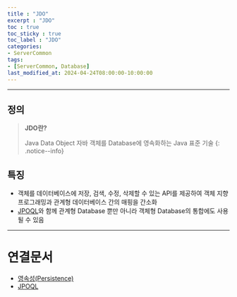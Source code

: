 ```yaml
---
title : "JDO"
excerpt : "JDO"
toc : true
toc_sticky : true
toc_label : "JDO"
categories:
- ServerCommon
tags:
- [ServerCommon, Database]
last_modified_at: 2024-04-24T08:00:00-10:00:00
---
```

  
---
  
## 정의
> **JDO란?**  
>
> Java Data Object
> 자바 객체를 Database에 영속화하는 Java 표준 기술 
{: .notice--info}  
  
## 특징
- 객체를 데이터베이스에 저장, 검색, 수정, 삭제할 수 있는 API를 제공하여 객체 지향 프로그래밍과 관계형 데이터베이스 간의 매핑을 간소화
- [JPOQL](../../servercommon/servercommon-JPOQL)와 함께 관계형 Database 뿐만 아니라 객체형 Database의 통합에도 사용될 수 있음

---
  
# 연결문서
- [영속성(Persistence)](../../servercommon/servercommon-영속성(Persistence))
- [JPOQL](../../servercommon/servercommon-JPOQL)